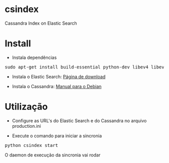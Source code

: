 # csindex
Cassandra Index on Elastic Search

# Install
* Instala dependências

<pre>
sudo apt-get install build-essential python-dev libev4 libev-dev
</pre>

* Instala o Elastic Search: [Página de download](http://www.elasticsearch.org/overview/elkdownloads/)

* Instala o Cassandra: [Manual para o Debian](http://www.datastax.com/documentation/cassandra/2.1/cassandra/install/installDeb_t.html)

# Utilização

* Configure as URL's do Elastic Search e do Cassandra no arquivo production.ini

* Execute o comando para iniciar a sincronia

<pre>
python csindex start
</pre>

O daemon de execução da sincronia vai rodar 